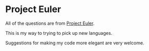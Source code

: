Project Euler
=========

All of the questions are from [Project Euler].

This is my way to trying to pick up new languages.

Suggestions for making my code more elegant are very welcome.

[Project Euler]:http://projecteuler.net/
